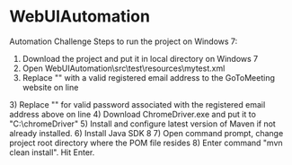# WebUIAutomation
Automation Challenge
Steps to run the project on Windows 7:
1) Download the project and put it in local directory on Windows 7
1) Open WebUIAutomation\src\test\resources\mytest.xml
2) Replace "<your email>" with a valid registered email address to the GoToMeeting website on line
<parameter name="id" value="<your email>" />
3) Replace "<your password>" for valid password associated with the registered email address above on line
<parameter name="password" value="<your password>" />
4) Download ChromeDriver.exe and put it to "C:\chromeDriver"
5) Install and configure latest version of Maven if not already installed.
6) Install Java SDK 8
7) Open command prompt, change project root directory where the POM file resides
8) Enter command "mvn clean install". Hit Enter.
